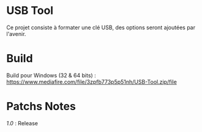 # USB Tool

Ce projet consiste à formater une clé USB, des options seront ajoutées par l'avenir.

# Build

Build pour Windows (32 & 64 bits) : https://www.mediafire.com/file/3zpfb773p5p51nh/USB-Tool.zip/file

# Patchs Notes

*1.0* : Release
